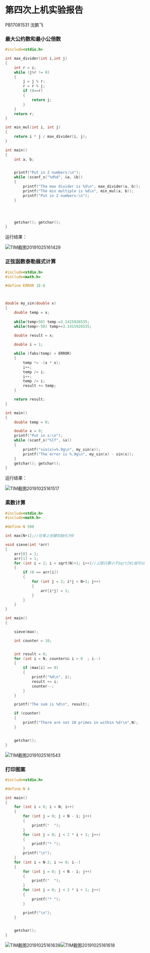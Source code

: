 # 第四次上机实验报告

PB17081531 沈鹏飞

### 最大公约数和最小公倍数

```c
#include<stdio.h>

int max_divider(int i,int j)
{
	int r = i;
	while (j%r != 0)
	{
		j = j % r;
		r = r % j;
		if (0==r)
		{
			return j;
		}
	}
	return r;
}

int min_mul(int i, int j)
{
	return i * j / max_divider(i, j);
}

int main()
{
	int a, b;


	printf("Put in 2 numbers:\n");
	while (scanf_s("%d%d", &a, &b))
	{
		printf("The max divider is %d\n", max_divider(a, b));
		printf("The min multiple is %d\n", min_mul(a, b));
		printf("Put in 2 numbers:\n");
	}




	getchar(); getchar();
}
```

运行结果：

![TIM截图20191025161429](C:\Users\10069\Desktop\TIM截图20191025161429.png)

### 正弦函数泰勒展式计算

```c
#include<stdio.h>
#include<math.h>

#define ERROR 1E-8



double my_sin(double x)
{	
	double temp = x;
    
    while(temp>50) temp-=3.1415926535;
    while(temp<-50) temp+=3.1415926535;
    
	double result = x;

	double i = 1;

	while (fabs(temp) > ERROR)
	{
		temp *= -(x * x);
		i++;
		temp /= i;
		i++;
		temp /= i;
		result += temp;
	}

	return result;
}

int main()
{
	double temp = 0;

	double x = 0;
	printf("Put in x:\n");
	while (scanf_s("%lf", &x))
	{
		printf("sin(x)=%.9g\n", my_sin(x));
		printf("The error is %.9g\n", my_sin(x) - sin(x));
	}
	getchar(); getchar();
}
```

运行结果：

![TIM截图20191025161517](C:\Users\10069\Desktop\TIM截图20191025161517.png)

### 素数计算

```c
#include<stdio.h>
#include<math.h>

#define N 500

int max[N+1];//在堆上创建初始化为0

void sieve(int *arr)
{
	arr[0] = 1;
	arr[1] = 1;
	for (int i = 2; i < sqrt(N)+1; i++)//上限只要小于Sqrt[N]就可以
	{
		if (0 == arr[i])
		{
			for (int j = 2; i*j < N+1; j++)
			{
				arr[i*j] = 1;
			}
		}
	}
}

int main()
{

	sieve(max);

	int counter = 10;


	int result = 0;
	for (int i = N; counter&& i > 0  ; i--)
	{
		if (max[i] == 0)
		{
			printf("%d\n", i);
			result += i;
			counter--;
		}
	}

	printf("The sum is %d\n", result);

	if (counter)
	{
		printf("There are not 10 primes in within %d!\n",N);
	}


	getchar();
}
```

![TIM截图20191025161543](C:\Users\10069\Desktop\TIM截图20191025161543.png)

### 打印图案

```c
#include<stdio.h>

#define N 4

int main()
{
	for (int i = 0; i < N; i++)
	{
		for (int j = 0; j < N - i; j++)
		{
			printf("  ");
		}
		for (int j = 0; j < 2 * i + 1; j++)
		{
			printf("* ");
		}
		printf("\n");
	}
	for (int i = N-2; i >= 0; i--)
	{
		for (int j = 0; j < N - i; j++)
		{
			printf("  ");
		}
		for (int j = 0; j < 2 * i + 1; j++)
		{
			printf("* ");
		}

		printf("\n");
	}


	getchar(); 
}
```

![TIM截图20191025161639](C:\Users\10069\Desktop\TIM截图20191025161639.png)![TIM截图20191025161618](C:\Users\10069\Desktop\TIM截图20191025161618.png)